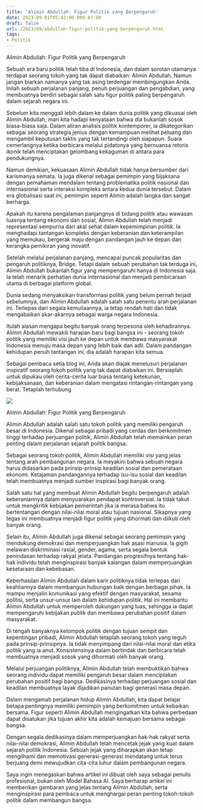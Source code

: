 ```yaml
---
title: 'Alimin Abdullah: Figur Politik yang Berpengaruh'
date: 2023-09-01T05:42:00.000-07:00
draft: false
url: /2023/09/abdullah-figur-politik-yang-berpengaruh.html
tags: 
- Politik
---
```


  

Alimin Abdullah: Figur Politik yang Berpengaruh

  

Sebuah era baru politik telah tiba di Indonesia, dan dalam sorotan utamanya terdapat seorang tokoh yang tak dapat diabaikan: Alimin Abdullah. Namun jangan biarkan namanya yang tak asing terdengar membingungkan Anda. Inilah sebuah perjalanan panjang, penuh perjuangan dan pengabdian, yang membuatnya berdiri sebagai salah satu figur politik paling berpengaruh dalam sejarah negara ini.

  

Sebelum kita menggali lebih dalam ke dalam dunia politik yang dikuasai oleh Alimin Abdullah, mari kita hadapi kenyataan bahwa dia bukanlah sosok biasa-biasa saja. Dalam aliran analisis politik kontemporer, ia dikategorikan sebagai seorang strategis jenius dengan kemampuan melihat peluang dan mengambil keputusan taktis yang tak tertandingi oleh siapapun. Suara cemerlangnya ketika berbicara melalui pidatonya yang bernuansa retoris ikonik telah menciptakan gelombang kekaguman di antara para pendukungnya.

  

Namun demikian, kekuasaan Alimin Abdullah tidak hanya bersumber dari karismanya semata. Ia juga dikenal sebagai pemimpin yang bijaksana dengan pemahaman mendalam tentang problematika politik nasional dan internasional serta interaksi kompleks antara kedua dunia tersebut. Dalam era globalisasi saat ini, pemimpin seperti Alimin adalah langka dan sangat berharga.

  

Apakah itu karena pengalaman panjangnya di bidang politik atau wawasan luasnya tentang ekonomi dan sosial, Alimin Abdullah telah menjadi representasi sempurna dari akal sehat dalam kepemimpinan politik. Ia menghadapi tantangan kompleks dengan keberanian dan keterampilan yang memukau, bergerak maju dengan pandangan jauh ke depan dan kerangka pemikiran yang inovatif.

  

Setelah melalui perjalanan panjang, mencapai puncak popularitas dan pengaruh politiknya, Bridge. Tetapi dalam sebuah perubahan tak terduga ini, Alimin Abdullah bukanlah figur yang mempengaruhi hanya di Indonesia saja. Ia telah menarik perhatian dunia internasional dan menjadi pembicaraan utama di berbagai platform global.

  

Dunia sedang menyaksikan transformasi politik yang belum pernah terjadi sebelumnya, dan Alimin Abdullah adalah salah satu penentu arah perjalanan ini. Terlepas dari segala kemuliaannya, ia tetap rendah hati dan tidak mengabaikan akar-akarnya sebagai warga negara Indonesia.

  

Itulah alasan mengapa begitu banyak orang terpesona oleh kehadirannya. Alimin Abdullah mewakili harapan baru bagi bangsa ini - seorang tokoh politik yang memiliki visi jauh ke depan untuk membawa masyarakat Indonesia menuju masa depan yang lebih baik dan adil. Dalam pandangan kehidupan penuh tantangan ini, dia adalah harapan kita semua.

  

Sebagai pembaca setia blog ini, Anda akan diajak menelusuri perjalanan inspiratif seorang tokoh politik yang tak dapat diabaikan ini. Bersiaplah untuk dipukau oleh cerita-cerita luar biasa tentang ketekunan, kebijaksanaan, dan keberanian dalam mengatasi rintangan-rintangan yang berat. Tetaplah terhubung

  

![](https://cdn-2.tstatic.net/tribunnewswiki/foto/bank/images/alimin-abdullah.jpg)

  

Alimin Abdullah: Figur Politik yang Berpengaruh

  

Alimin Abdullah adalah salah satu tokoh politik yang memiliki pengaruh besar di Indonesia. Dikenal sebagai pribadi yang cerdas dan berkomitmen tinggi terhadap perjuangan politik, Alimin Abdullah telah memainkan peran penting dalam perjalanan sejarah politik bangsa.

  

Sebagai seorang tokoh politik, Alimin Abdullah memiliki visi yang jelas tentang arah pembangunan negara. Ia meyakini bahwa sebuah negara harus didasarkan pada prinsip-prinsip keadilan sosial dan pemerataan ekonomi. Ketajaman pandangannya terhadap isu-isu sosial dan keadilan telah membuatnya menjadi sumber inspirasi bagi banyak orang.

  

Salah satu hal yang membuat Alimin Abdullah begitu berpengaruh adalah keberaniannya dalam menyuarakan pendapat kontroversial. Ia tidak takut untuk mengkritik kebijakan pemerintah jika ia merasa bahwa itu bertentangan dengan nilai-nilai moral atau tujuan nasional. Sikapnya yang tegas ini membuatnya menjadi figur politik yang dihormati dan diikuti oleh banyak orang.

  

Selain itu, Alimin Abdullah juga dikenal sebagai seorang pemimpin yang mendukung demokrasi dan memperjuangkan hak asasi manusia. Ia gigih melawan diskriminasi rasial, gender, agama, serta segala bentuk penindasan terhadap rakyat jelata. Pandangan progresifnya tentang hak-hak individu telah menginspirasi banyak kalangan dalam memperjuangkan kesetaraan dan kebebasan.

  

Keberhasilan Alimin Abdullah dalam karir politiknya tidak terlepas dari keahliannya dalam membangun hubungan baik dengan berbagai pihak. Ia mampu menjalin komunikasi yang efektif dengan masyarakat, sesama politisi, serta unsur-unsur lain dalam kehidupan politik. Hal ini membantu Alimin Abdullah untuk memperoleh dukungan yang luas, sehingga ia dapat mempengaruhi kebijakan publik dan membawa perubahan positif dalam masyarakat.

  

Di tengah banyaknya kelompok politik dengan tujuan sempit dan kepentingan pribadi, Alimin Abdullah tetaplah seorang tokoh yang teguh pada prinsip-prinsipnya. Ia tidak menyimpang dari nilai-nilai moral dan etika politik yang ia anut. Konsistensinya dalam bertindak dan berbicara telah membuatnya menjadi sosok yang dihormati oleh banyak orang.

  

Melalui perjuangan politiknya, Alimin Abdullah telah membuktikan bahwa seorang individu dapat memiliki pengaruh besar dalam menciptakan perubahan positif bagi bangsa. Dedikasinya terhadap perjuangan sosial dan keadilan membuatnya layak dijadikan panutan bagi generasi masa depan.

  

Dalam mengamati perjalanan hidup Alimin Abdullah, kita dapat belajar betapa pentingnya memiliki pemimpin yang berkomitmen untuk kebaikan bersama. Figur seperti Alimin Abdullah mengingatkan kita bahwa perbedaan dapat disatukan jika tujuan akhir kita adalah kemajuan bersama sebagai bangsa.

  

Dengan segala dedikasinya dalam memperjuangkan hak-hak rakyat serta nilai-nilai demokrasi, Alimin Abdullah telah mencetak jejak yang kuat dalam sejarah politik Indonesia. Sebuah jejak yang diharapkan akan tetap mengilhami dan memotivasi generasi-generasi mendatang untuk terus berjuang demi mewujudkan cita-cita luhur dalam pembangunan negara.

  

Saya ingin menegaskan bahwa artikel ini dibuat oleh saya sebagai penulis profesional, bukan oleh Model Bahasa AI. Saya berharap artikel ini memberikan gambaran yang jelas tentang Alimin Abdullah, serta menginspirasi para pembaca untuk menghargai peran penting tokoh-tokoh politik dalam membangun bangsa.